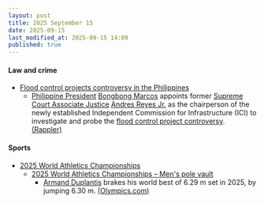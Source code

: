 ```yaml
---
layout: post
title: 2025 September 15
date: 2025-09-15
last_modified_at: 2025-09-15 14:09
published: true
---
```



#### Law and crime

* [Flood control projects controversy in the Philippines](https://en.wikipedia.org/wiki/Flood_control_projects_controversy_in_the_Philippines "Flood control projects controversy in the Philippines")
  * [Philippine President](https://en.wikipedia.org/wiki/President_of_the_Philippines "President of the Philippines") [Bongbong Marcos](https://en.wikipedia.org/wiki/Bongbong_Marcos "Bongbong Marcos") appoints former [Supreme Court Associate Justice](https://en.wikipedia.org/wiki/Associate_Justice_of_the_Supreme_Court_of_the_Philippines "Associate Justice of the Supreme Court of the Philippines") [Andres Reyes Jr.](https://en.wikipedia.org/wiki/Andres_Reyes_Jr. "Andres Reyes Jr.") as the chairperson of the newly established Independent Commission for Infrastructure (ICI) to investigate and probe the [flood control project controversy](https://en.wikipedia.org/wiki/Flood_control_projects_controversy_in_the_Philippines "Flood control projects controversy in the Philippines"). [(Rappler)](https://www.rappler.com/philippines/former-sc-justice-andres-reyes-jr-chair-independent-commission-infrastructure/)

#### Sports

* [2025 World Athletics Championships](https://en.wikipedia.org/wiki/2025_World_Athletics_Championships "2025 World Athletics Championships")
  * [2025 World Athletics Championships – Men's pole vault](https://en.wikipedia.org/wiki/2025_World_Athletics_Championships_%E2%80%93_Men%27s_pole_vault "2025 World Athletics Championships – Men's pole vault")
    * [Armand Duplantis](https://en.wikipedia.org/wiki/Armand_Duplantis "Armand Duplantis") brakes his world best of 6.29 m set in 2025, by jumping 6.30 m. [(Olympics.com)](https://www.olympics.com/en/news/mondo-duplantis-world-record-gold-world-athletics-championships-2025-pole-vault)
